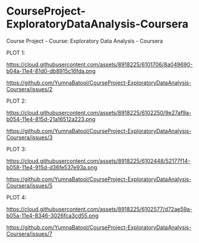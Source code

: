 # CourseProject-ExploratoryDataAnalysis-Coursera
Course Project - Course: Exploratory Data Analysis - Coursera

PLOT 1:

https://cloud.githubusercontent.com/assets/8918225/6101706/8a049690-b04a-11e4-81d0-db8915c16fda.png

https://github.com/YumnaBatool/CourseProject-ExploratoryDataAnalysis-Coursera/issues/2

PLOT 2:

https://cloud.githubusercontent.com/assets/8918225/6102250/9e27af9a-b054-11e4-815d-21a16512a223.png

https://github.com/YumnaBatool/CourseProject-ExploratoryDataAnalysis-Coursera/issues/3

PLOT 3:

https://cloud.githubusercontent.com/assets/8918225/6102448/52177f14-b058-11e4-915d-d36fe537e93a.png

https://github.com/YumnaBatool/CourseProject-ExploratoryDataAnalysis-Coursera/issues/5

PLOT 4:

https://cloud.githubusercontent.com/assets/8918225/6102577/d72ae59a-b05a-11e4-8346-3026fca3cd55.png

https://github.com/YumnaBatool/CourseProject-ExploratoryDataAnalysis-Coursera/issues/7
